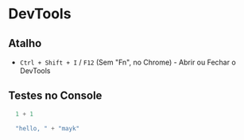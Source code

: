 # DevTools

## Atalho
  * `Ctrl + Shift + I` / `F12` (Sem "Fn", no Chrome) - Abrir ou Fechar o DevTools

## Testes no Console
  ```js
    1 + 1

    "hello, " + "mayk"
  ```
  